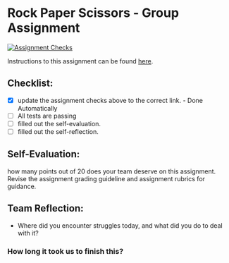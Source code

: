 Rock Paper Scissors - Group Assignment
===================================
[![Assignment Checks](https://s///github.com/IT3049C-Students/3-rock-paper-scissors-group-group-24/actions/workflows/classroom.yml/badge.svg)](https://s///github.com/IT3049C-Students/3-rock-paper-scissors-group-group-24/actions/workflows/classroom.yml)

Instructions to this assignment can be found [here](https://it3049c.github.io/Material/Assignments/3.Rock_Paper_Scissors/).

## Checklist:
- [x] update the assignment checks above to the correct link. - Done Automatically
- [ ] All tests are passing
- [ ] filled out the self-evaluation.
- [ ] filled out the self-reflection.

## Self-Evaluation: 
how many points out of 20 does your team deserve on this assignment. Revise the assignment grading guideline and assignment rubrics for guidance.

## Team Reflection:
- Where did you encounter struggles today, and what did you do to deal with it?


### How long it took us to finish this?
